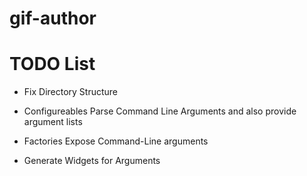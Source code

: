 # gif-author


# TODO List

- Fix Directory Structure

- Configureables Parse Command Line Arguments
    and also provide argument lists

- Factories Expose Command-Line arguments

- Generate Widgets for Arguments



